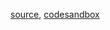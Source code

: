 [source](https://github.com/kossidts/react-stockcharts/blob/master/docs/lib/charts/CandleStickChartWithHoverTooltip.js), [codesandbox](https://codesandbox.io/s/github/rrag/react-stockcharts-examples2/tree/master/examples/CandleStickChartWithHoverTooltip)
